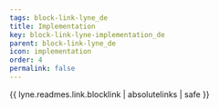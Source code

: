 ```yaml
---
tags: block-link-lyne_de
title: Implementation
key: block-link-lyne-implementation_de
parent: block-link-lyne_de
icon: implementation
order: 4
permalink: false  
---
```

{{ lyne.readmes.link.blocklink | absolutelinks | safe }}


